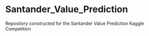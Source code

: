 # Santander_Value_Prediction
Repository constructed for the Santander Value Prediction Kaggle Competition
